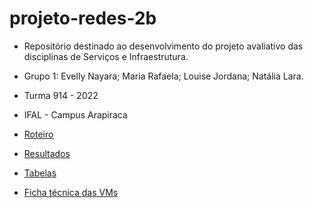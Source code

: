 # projeto-redes-2b

* Repositório destinado ao desenvolvimento do projeto avaliativo das disciplinas de Serviços e Infraestrutura.
* Grupo 1: Evelly Nayara; Maria Rafaela; Louise Jordana; Natália Lara.
* Turma 914 - 2022
* IFAL - Campus Arapiraca 

* [Roteiro](https://github.com/MariaRafaela1/projeto-redes-2b/blob/main/Roteiro.md)
* [Resultados](https://github.com/MariaRafaela1/projeto-redes-2b/blob/main/Resultados.md)
* [Tabelas](https://github.com/MariaRafaela1/projeto-redes-2b/blob/main/Tabelas.md)
* [Ficha técnica das VMs](https://github.com/MariaRafaela1/projeto-redes-2b/blob/main/Ficha%20t%C3%A9cnica%20das%20VMs.md)

